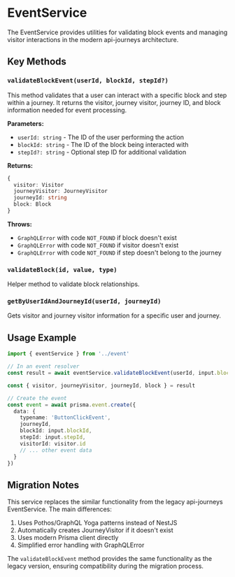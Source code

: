 # EventService

The EventService provides utilities for validating block events and managing visitor interactions in the modern api-journeys architecture.

## Key Methods

### `validateBlockEvent(userId, blockId, stepId?)`

This method validates that a user can interact with a specific block and step within a journey. It returns the visitor, journey visitor, journey ID, and block information needed for event processing.

**Parameters:**

- `userId: string` - The ID of the user performing the action
- `blockId: string` - The ID of the block being interacted with
- `stepId?: string` - Optional step ID for additional validation

**Returns:**

```typescript
{
  visitor: Visitor
  journeyVisitor: JourneyVisitor
  journeyId: string
  block: Block
}
```

**Throws:**

- `GraphQLError` with code `NOT_FOUND` if block doesn't exist
- `GraphQLError` with code `NOT_FOUND` if visitor doesn't exist
- `GraphQLError` with code `NOT_FOUND` if step doesn't belong to the journey

### `validateBlock(id, value, type)`

Helper method to validate block relationships.

### `getByUserIdAndJourneyId(userId, journeyId)`

Gets visitor and journey visitor information for a specific user and journey.

## Usage Example

```typescript
import { eventService } from '../event'

// In an event resolver
const result = await eventService.validateBlockEvent(userId, input.blockId, input.stepId)

const { visitor, journeyVisitor, journeyId, block } = result

// Create the event
const event = await prisma.event.create({
  data: {
    typename: 'ButtonClickEvent',
    journeyId,
    blockId: input.blockId,
    stepId: input.stepId,
    visitorId: visitor.id
    // ... other event data
  }
})
```

## Migration Notes

This service replaces the similar functionality from the legacy api-journeys EventService. The main differences:

1. Uses Pothos/GraphQL Yoga patterns instead of NestJS
2. Automatically creates JourneyVisitor if it doesn't exist
3. Uses modern Prisma client directly
4. Simplified error handling with GraphQLError

The `validateBlockEvent` method provides the same functionality as the legacy version, ensuring compatibility during the migration process.
